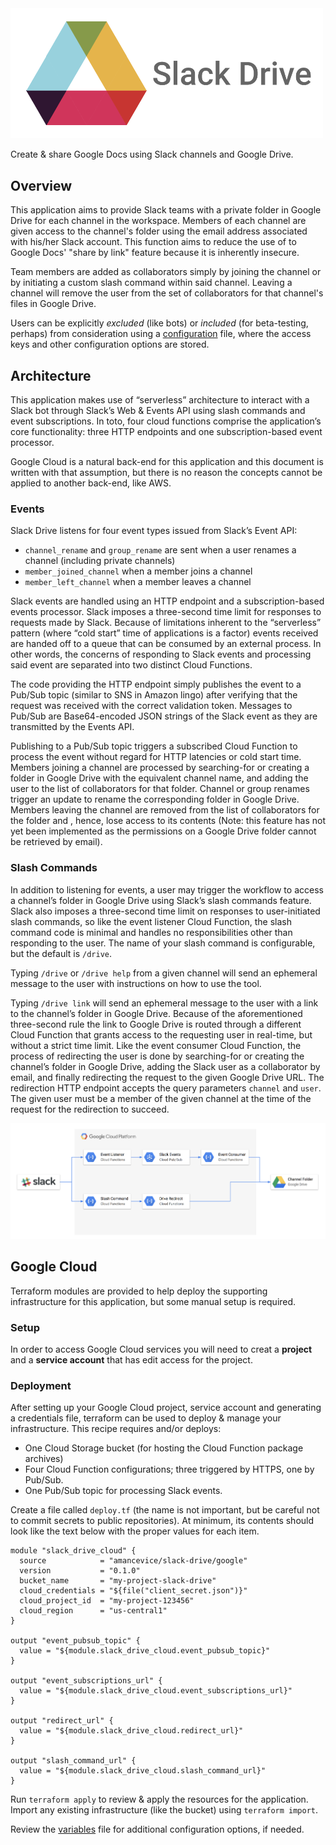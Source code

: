 <object data="https://github.com/amancevice/slack-drive/raw/master/docs/images/logo.svg" type="image/svg+xml">
<img src="https://github.com/amancevice/slack-drive/raw/master/docs/images/logo.png" width=500></img>
</object>

Create & share Google Docs using Slack channels and Google Drive.

## Overview

This application aims to provide Slack teams with a private folder in Google Drive for each channel in the workspace. Members of each channel are given access to the channel's folder using the email address associated with his/her Slack account. This function aims to reduce the use of to Google Docs' "share by link" feature because it is inherently insecure.

Team members are added as collaborators simply by joining the channel or by initiating a custom slash command within said channel. Leaving a channel will remove the user from the set of collaborators for that channel's files in Google Drive.

Users can be explicitly _excluded_ (like bots) or _included_ (for beta-testing, perhaps) from consideration using a [configuration](./config.example.json) file, where the access keys and other configuration options are stored.

## Architecture

This application makes use of “serverless” architecture to interact with a Slack bot through Slack’s Web & Events API using slash commands and event subscriptions. In toto, four cloud functions comprise the application’s core functionality: three HTTP endpoints and one subscription-based event processor.

Google Cloud is a natural back-end for this application and this document is written with that assumption, but there is no reason the concepts cannot be applied to another back-end, like AWS.

### Events

Slack Drive listens for four event types issued from Slack’s Event API:
* `channel_rename` and `group_rename` are sent when a user renames a channel (including private channels)
* `member_joined_channel` when a member joins a channel
* `member_left_channel` when a member leaves a channel

Slack events are handled using an HTTP endpoint and a subscription-based events processor. Slack imposes a three-second time limit for responses to requests made by Slack. Because of limitations inherent to the “serverless” pattern (where “cold start” time of applications is a factor) events received are handed off to a queue that can be consumed by an external process. In other words, the concerns of responding to Slack events and processing said event are separated into two distinct Cloud Functions.

The code providing the HTTP endpoint simply publishes the event to a Pub/Sub topic (similar to SNS in Amazon lingo) after verifying that the request was received with the correct validation token. Messages to Pub/Sub are Base64-encoded JSON strings of the Slack event as they are transmitted by the Events API.

Publishing to a Pub/Sub topic triggers a subscribed Cloud Function to process the event without regard for HTTP latencies or cold start time. Members joining a channel are processed by searching-for or creating a folder in Google Drive with the equivalent channel name, and adding the user to the list of collaborators for that folder. Channel or group renames trigger an update to rename the corresponding folder in Google Drive. Members leaving the channel are removed from the list of collaborators for the folder and , hence, lose access to its contents (Note: this feature has not yet been implemented as the permissions on a Google Drive folder cannot be retrieved by email).

### Slash Commands

In addition to listening for events, a user may trigger the workflow to access a channel’s folder in Google Drive using Slack’s slash commands feature. Slack also imposes a three-second time limit on responses to user-initiated slash commands, so like the event listener Cloud Function, the slash command code is minimal and handles no responsibilities other than responding to the user. The name of your slash command is configurable, but the default is `/drive`.

Typing `/drive` or `/drive help` from a given channel will send an ephemeral message to the user with instructions on how to use the tool.

Typing `/drive link` will send an ephemeral message to the user with a link to the channel’s folder in Google Drive. Because of the aforementioned three-second rule the link to Google Drive is routed through a different Cloud Function that grants access to the requesting user in real-time, but without a strict time limit. Like the event consumer Cloud Function, the process of redirecting the user is done by searching-for or creating the channel’s folder in Google Drive, adding the Slack user as a collaborator by email, and finally redirecting the request to the given Google Drive URL. The redirection HTTP endpoint accepts the query parameters `channel` and `user`. The given user must be a member of the given channel at the time of the request for the redirection to succeed.

<img src="https://github.com/amancevice/slack-drive/raw/master/docs/images/arch.png"></img>

## Google Cloud
Terraform modules are provided to help deploy the supporting infrastructure for this application, but some manual setup is required.

### Setup

In order to access Google Cloud services you will need to creat a **project** and a **service account** that has edit access for the project.

### Deployment

After setting up your Google Cloud project, service account and generating a credentials file, terraform can be used to deploy & manage your infrastructure. This recipe requires and/or deploys:

* One Cloud Storage bucket (for hosting the Cloud Function package archives)
* Four Cloud Function configurations; three triggered by HTTPS, one by Pub/Sub.
* One Pub/Sub topic for processing Slack events.

Create a file called `deploy.tf` (the name is not important, but be careful not to commit secrets to public repositories). At minimum, its contents should look like the text below with the proper values for each item.

```
module "slack_drive_cloud" {
  source            = "amancevice/slack-drive/google"
  version           = "0.1.0"
  bucket_name       = "my-project-slack-drive"
  cloud_credentials = "${file("client_secret.json")}"
  cloud_project_id  = "my-project-123456"
  cloud_region      = "us-central1"
}

output "event_pubsub_topic" {
  value = "${module.slack_drive_cloud.event_pubsub_topic}"
}

output "event_subscriptions_url" {
  value = "${module.slack_drive_cloud.event_subscriptions_url}"
}

output "redirect_url" {
  value = "${module.slack_drive_cloud.redirect_url}"
}

output "slash_command_url" {
  value = "${module.slack_drive_cloud.slash_command_url}"
}
```

Run `terraform apply` to review & apply the resources for the application. Import any existing infrastructure (like the bucket) using `terraform import`.

Review the [variables](./terraform/cloud/variables.tf) file for additional configuration options, if needed.
